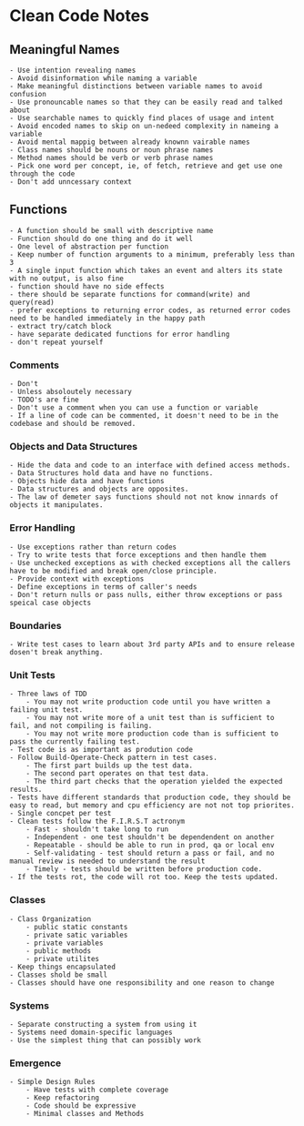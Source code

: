 # Clean Code Notes

## Meaningful Names
    - Use intention revealing names 
    - Avoid disinformation while naming a variable
    - Make meaningful distinctions between variable names to avoid confusion
    - Use pronouncable names so that they can be easily read and talked about
    - Use searchable names to quickly find places of usage and intent
    - Avoid encoded names to skip on un-nedeed complexity in nameing a variable
    - Avoid mental mappig between already knownn vairable names
    - Class names should be nouns or noun phrase names
    - Method names should be verb or verb phrase names
    - Pick one word per concept, ie, of fetch, retrieve and get use one through the code
    - Don't add unncessary context

## Functions
    - A function should be small with descriptive name
    - Function should do one thing and do it well
    - One level of abstraction per function
    - Keep number of function arguments to a minimum, preferably less than 3
    - A single input function which takes an event and alters its state with no output, is also fine
    - function should have no side effects
    - there should be separate functions for command(write) and query(read)
    - prefer exceptions to returning error codes, as returned error codes need to be handled immediately in the happy path
    - extract try/catch block
    - have separate dedicated functions for error handling
    - don't repeat yourself

### Comments
    - Don't
    - Unless absoloutely necessary
    - TODO's are fine
    - Don't use a comment when you can use a function or variable
    - If a line of code can be commented, it doesn't need to be in the codebase and should be removed.
    

### Objects and Data Structures
    - Hide the data and code to an interface with defined access methods.
    - Data Structures hold data and have no functions. 
    - Objects hide data and have functions
    - Data structures and objects are opposites.
    - The law of demeter says functions should not not know innards of objects it manipulates.

### Error Handling
    - Use exceptions rather than return codes
    - Try to write tests that force exceptions and then handle them
    - Use unchecked exceptions as with checked exceptions all the callers have to be modified and break open/close principle.
    - Provide context with exceptions
    - Define exceptions in terms of caller's needs
    - Don't return nulls or pass nulls, either throw exceptions or pass speical case objects
    
### Boundaries
    - Write test cases to learn about 3rd party APIs and to ensure release dosen't break anything.
    
### Unit Tests
    - Three laws of TDD
        - You may not write production code until you have written a failing unit test.
        - You may not write more of a unit test than is sufficient to fail, and not compiling is failing.
        - You may not write more production code than is sufficient to pass the currently failing test. 
    - Test code is as important as prodution code
    - Follow Build-Operate-Check pattern in test cases.
        - The first part builds up the test data.
        - The second part operates on that test data.
        - The third part checks that the operation yielded the expected results.
    - Tests have different standards that production code, they should be easy to read, but memory and cpu efficiency are not not top priorites.
    - Single concpet per test
    - Clean tests follow the F.I.R.S.T actronym
        - Fast - shouldn't take long to run
        - Independent - one test shouldn't be dependendent on another
        - Repeatable - should be able to run in prod, qa or local env 
        - Self-validating - test should return a pass or fail, and no manual review is needed to understand the result 
        - Timely - tests should be written before production code.
    - If the tests rot, the code will rot too. Keep the tests updated.

### Classes
    - Class Organization
        - public static constants
        - private satic variables
        - private variables
        - public methods
        - private utilites
    - Keep things encapsulated
    - Classes shold be small
    - Classes should have one responsibility and one reason to change

### Systems
    - Separate constructing a system from using it
    - Systems need domain-specific languages
    - Use the simplest thing that can possibly work

### Emergence
    - Simple Design Rules
        - Have tests with complete coverage
        - Keep refactoring
        - Code should be expressive
        - Minimal classes and Methods
